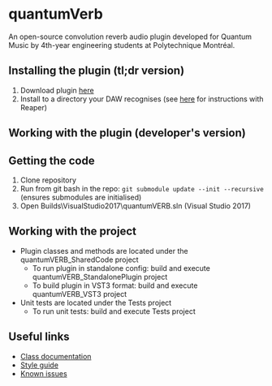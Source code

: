 # quantumVerb

An open-source convolution reverb audio plugin developed for Quantum Music by 4th-year engineering students at Polytechnique Montréal.

## Installing the plugin (tl;dr version)

1. Download plugin [here](https://github.com/QVbDev/quantumVerb/releases)
2. Install to a directory your DAW recognises (see [here](https://github.com/QVbDev/quantumVerb/wiki/Plugin-installation-guide-for-Reaper) for instructions with Reaper)


## Working with the plugin (developer's version)

## Getting the code

1. Clone repository
2. Run from git bash in the repo: `git submodule update --init --recursive` (ensures submodules are initialised)
3. Open Builds\VisualStudio2017\quantumVERB.sln (Visual Studio 2017)

## Working with the project

* Plugin classes and methods are located under the quantumVERB_SharedCode project
  * To run plugin in standalone config: build and execute quantumVERB_StandalonePlugin project
  * To build plugin in VST3 format: build and execute quantumVERB_VST3 project
* Unit tests are located under the Tests project
  * To run unit tests: build and execute Tests project


## Useful links

* [Class documentation](https://qvbdev.github.io/quantumVerb/)
* [Style guide](StyleGuide.md)
* [Known issues](https://github.com/QVbDev/quantumVerb/wiki/Known-bugs-&-limitations)